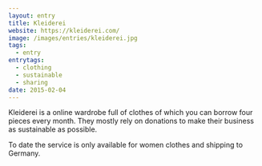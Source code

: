 ```yaml
---
layout: entry
title: Kleiderei
website: https://kleiderei.com/
image: /images/entries/kleiderei.jpg
tags:
  - entry
entrytags:
  - clothing
  - sustainable
  - sharing
date: 2015-02-04
---
```


Kleiderei is a online wardrobe full of clothes of which you can borrow four pieces every month. They mostly rely on donations to make their business as sustainable as possible. 

To date the service is only available for women clothes and shipping to Germany.